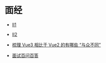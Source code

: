 # 面经

- [II1](https://mp.weixin.qq.com/s/VCJvl4XO6yMibjNcUVXYUA)

- [II2](https://mp.weixin.qq.com/s/BBLcUsXoJZLoHoj2Y4p2XA)

- [梳理 Vue3 相比于 Vue2 的有哪些 “与众不同”](https://mp.weixin.qq.com/s/PdG6YYi4_QkUXA0PC_I5JQ)

- [面试百问百答](https://mp.weixin.qq.com/s/weHmcv9mIb--ZOq8lvyq0w)